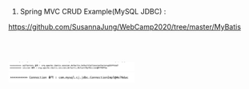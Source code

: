 1) Spring MVC CRUD Example(MySQL JDBC) :

<a href="https://github.com/SusannaJung/WebCamp2020/tree/master/SpringMVCRUD">https://github.com/SusannaJung/WebCamp2020/tree/master/MyBatis</a>

<br><br>

<img src="mybatis1.png" width="50%">
<br>
<img src="mybatis2.png" width="50%">